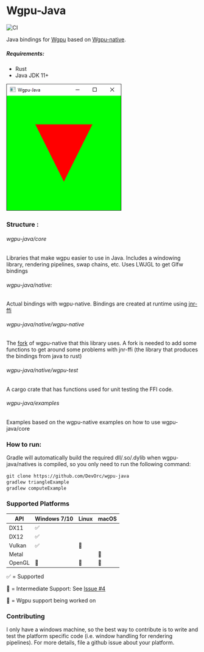 # Wgpu-Java
![CI](https://github.com/DevOrc/wgpu-java/workflows/CI/badge.svg)

Java bindings for [Wgpu](https://github.com/gfx-rs/wgpu) based on
[Wgpu-native](https://github.com/gfx-rs/wgpu-native). 

##### Requirements:
- Rust 
- Java JDK 11+

![Alternate image text](images/triangle_example.png)

### Structure :
###### wgpu-java/core
Libraries that make wgpu easier to use in Java.
Includes a windowing library, rendering pipelines, swap chains, etc. Uses 
LWJGL to get Glfw bindings 

###### wgpu-java/native: 
Actual bindings with wgpu-native. Bindings are created at 
runtime using [jnr-ffi](https://github.com/jnr/jnr-ffi)

###### wgpu-java/native/wgpu-native
The [fork](https://github.com/DevOrc/wgpu-native/tree/jnr-compatible) of wgpu-native that this library uses.
A fork is needed to add some functions to get around some problems with jnr-ffi 
(the library that produces the bindings from java to rust)

###### wgpu-java/native/wgpu-test
A cargo crate that has functions used for unit testing the FFI code.

###### wgpu-java/examples
Examples based on the wgpu-native examples on how to use wgpu-java/core

### How to run:
Gradle will automatically build the required dll/.so/.dylib when wgpu-java/natives 
is compiled, so you only need to run the following command:
```
git clone https://github.com/DevOrc/wgpu-java
gradlew triangleExample
gradlew computeExample
```

### Supported Platforms
   API   |    Windows 7/10    |  Linux                 |    macOS               |
  -----  | ------------------ | ------------------     | ------------------     |
  DX11   | :white_check_mark: |                        |                        |
  DX12   | :white_check_mark: |                        |                        |
  Vulkan | :white_check_mark: | :large_orange_diamond: |                        |
  Metal  |                    |                        | :large_orange_diamond: |
  OpenGL | :construction:     | :construction:         | :construction:         |
  
:white_check_mark: = Supported

:large_orange_diamond: = Intermediate Support: See [Issue #4](https://github.com/DevOrc/wgpu-java/issues/4)

:construction: = Wgpu support being worked on

### Contributing
I only have a windows machine, so the best way to contribute is to write
and test the platform specific code (i.e. window handling for rendering pipelines). For more details, file a github 
issue about your platform.
